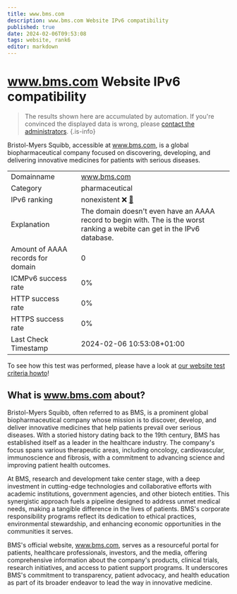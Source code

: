 ```yaml
---
title: www.bms.com
description: www.bms.com Website IPv6 compatibility
published: true
date: 2024-02-06T09:53:08
tags: website, rank6
editor: markdown
---
```


# www.bms.com Website IPv6 compatibility

> The results shown here are accumulated by automation. If you're convinced the displayed data is wrong, please [contact the administrators](/howto/chat). 
{.is-info}

Bristol-Myers Squibb, accessible at www.bms.com, is a global biopharmaceutical company focused on discovering, developing, and delivering innovative medicines for patients with serious diseases.


|   |   |
| - | - |
| Domainname | www.bms.com
| Category | pharmaceutical |
| IPv6 ranking | nonexistent :x: [🔗](/howto/ranking) |
| Explanation | The domain doesn't even have an AAAA record to begin with. The is the worst ranking a webite can get in the IPv6 database. |
| Amount of AAAA records for domain | 0 |
| ICMPv6 success rate | 0%|
| HTTP success rate | 0% |
| HTTPS success rate | 0% |
| Last Check Timestamp | 2024-02-06 10:53:08+01:00 |

To see how this test was performed, please have a look at [our website test criteria howto](/howto/testcriteria/website)!


## What is www.bms.com about?
Bristol-Myers Squibb, often referred to as BMS, is a prominent global biopharmaceutical company whose mission is to discover, develop, and deliver innovative medicines that help patients prevail over serious diseases. With a storied history dating back to the 19th century, BMS has established itself as a leader in the healthcare industry. The company's focus spans various therapeutic areas, including oncology, cardiovascular, immunoscience and fibrosis, with a commitment to advancing science and improving patient health outcomes.

At BMS, research and development take center stage, with a deep investment in cutting-edge technologies and collaborative efforts with academic institutions, government agencies, and other biotech entities. This synergistic approach fuels a pipeline designed to address unmet medical needs, making a tangible difference in the lives of patients. BMS's corporate responsibility programs reflect its dedication to ethical practices, environmental stewardship, and enhancing economic opportunities in the communities it serves.

BMS's official website, www.bms.com, serves as a resourceful portal for patients, healthcare professionals, investors, and the media, offering comprehensive information about the company's products, clinical trials, research initiatives, and access to patient support programs. It underscores BMS's commitment to transparency, patient advocacy, and health education as part of its broader endeavor to lead the way in innovative medicine.


